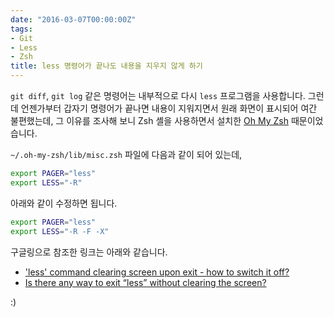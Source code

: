 ```yaml
---
date: "2016-03-07T00:00:00Z"
tags:
- Git
- Less
- Zsh
title: less 명령어가 끝나도 내용을 지우지 않게 하기
---
```


`git diff`, `git log` 같은 명령어는 내부적으로 다시 `less` 프로그램을
사용합니다. 그런데 언젠가부터 갑자기 명령어가 끝나면 내용이 지워지면서 원래
화면이 표시되어 여간 불편했는데, 그 이유를 조사해 보니 Zsh 셸을 사용하면서
설치한 [Oh My Zsh][oh-my-zsh] 때문이었습니다.

`~/.oh-my-zsh/lib/misc.zsh` 파일에 다음과 같이 되어 있는데,

```sh
export PAGER="less"
export LESS="-R"
```

아래와 같이 수정하면 됩니다.

```sh
export PAGER="less"
export LESS="-R -F -X"
```

구글링으로 참조한 링크는 아래와 같습니다.

* ['less' command clearing screen upon exit - how to switch it off?](http://superuser.com/questions/106637/less-command-clearing-screen-upon-exit-how-to-switch-it-off)
* [Is there any way to exit “less” without clearing the screen?](http://unix.stackexchange.com/questions/38634/is-there-any-way-to-exit-less-without-clearing-the-screen)

:)

[oh-my-zsh]: https://github.com/robbyrussell/oh-my-zsh

